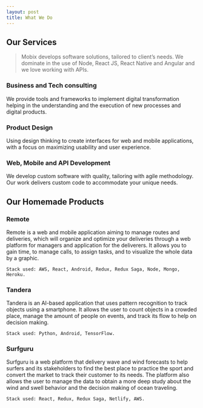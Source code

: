 ```yaml
---
layout: post
title: What We Do
---
```


## Our Services

> Mobix develops software solutions, tailored to client’s needs. We dominate in the use of Node, React JS, React Native and Angular and we love working with APIs.

### Business and Tech consulting

We provide tools and frameworks to implement digital transformation helping in the understanding and the execution of new processes and digital products.

### **Product Design**

Using design thinking to create interfaces for web and mobile applications, with a focus on maximizing usability and user experience.

### **Web, Mobile and API Development**

We develop custom software with quality, tailoring with agile methodology. Our work delivers custom code to accommodate your unique needs.

## Our Homemade Products

### **Remote**

Remote is a web and mobile application aiming to manage routes and deliveries, which will organize and optimize your deliveries through a web platform for managers and application for the deliverers. It allows you to gain time, to manage calls, to assign tasks, and to visualize the whole data by a graphic.

`Stack used: AWS, React, Android, Redux, Redux Saga, Node, Mongo, Heroku.`

### **Tandera**

Tandera is an AI-based application that uses pattern recognition to track objects using a smartphone. It allows the user to count objects in a crowded place, manage the amount of people on events, and track its flow to help on decision making.

`Stack used: Python, Android, TensorFlow.`

### **Surfguru**

Surfguru is a web platform that delivery wave and wind forecasts to help surfers and its stakeholders to find the best place to practice the sport and convert the market to track their customer to its needs. The platform also allows the user to manage the data to obtain a more deep study about the wind and swell behavior and the decision making of ocean traveling.

`Stack used: React, Redux, Redux Saga, Netlify, AWS.`

